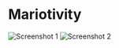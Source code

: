 Mariotivity
===========

![Screenshot 1](https://raw.githubusercontent.com/mikesteele/Mariotivity/master/screenshot1.gif) ![Screenshot 2](https://raw.githubusercontent.com/mikesteele/Mariotivity/master/screenshot2.gif)
